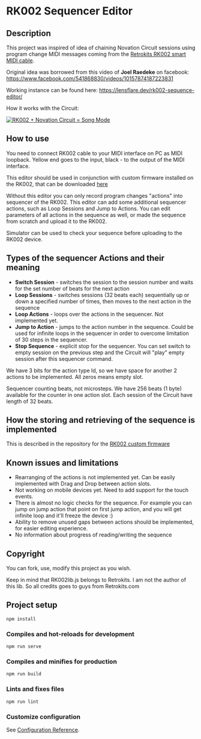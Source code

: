 # RK002 Sequencer Editor

## Description
This project was inspired of idea of chaining Novation Circuit sessions using program change MIDI messages coming from the [Retrokits RK002 smart MIDI cable](https://www.retrokits.com/rk-002/).


Original idea was borrowed from this video of <strong>Joel Raedeke</strong> on facebook:
https://www.facebook.com/541868830/videos/10157874187223831


Working instance can be found here: https://lensflare.dev/rk002-sequence-editor/


How it works with the Circuit:

[![RK002 + Novation Circuit = Song Mode](https://img.youtube.com/vi/y3Zy7tymgSY/0.jpg)](https://www.youtube.com/watch?v=y3Zy7tymgSY)

## How to use
You need to connect RK002 cable to your MIDI interface on PC as MIDI loopback. Yellow end goes to the input, black - to the output of the MIDI interface. 


This editor should be used in conjunction with custom firmware installed on the RK002, that can be downloaded [here](https://github.com/yuriizubkov/rk002-circuit-song-mode)


Without this editor you can only record program changes "actions" into sequencer of the RK002. This editor can add some additional sequencer actions, such as Loop Sessions and Jump to Actions. You can edit parameters of all actions in the sequence as well, or made the sequence from scratch and upload it to the RK002.


Simulator can be used to check your sequence before uploading to the RK002 device.

## Types of the sequencer Actions and their meaning

- <strong>Switch Session</strong> - switches the session to the session number and waits for the set number of beats for the next action
- <strong>Loop Sessions</strong> - switches sessions (32 beats each) sequentially up or down a specified number of times, then moves to the next action in the sequence
- <strong>Loop Actions</strong> - loops over the actions in the sequencer. Not implemented yet.
- <strong>Jump to Action</strong> - jumps to the action number in the sequence. Could be used for infinite loops in the sequencer in order to overcome limitation of 30 steps in the sequencer.
- <strong>Stop Sequence</strong> - explicit stop for the sequencer. You can set switch to empty session on the previous step and the Circuit will "play" empty session after this sequencer command.

We have 3 bits for the action type Id, so we have space for another 2 actions to be implemented. All zeros means empty slot.


Sequencer counting beats, not microsteps. We have 256 beats (1 byte) available for the counter in one action slot. Each session of the Circuit have length of 32 beats.


## How the storing and retrieving of the sequence is implemented
This is described in the repository for the [RK002 custom firmware](https://github.com/yuriizubkov/rk002-circuit-song-mode)

## Known issues and limitations
- Rearranging of the actions is not implemented yet. Can be easily implemented with Drag and Drop between action slots.
- Not working on mobile devices yet. Need to add support for the touch events.
- There is almost no logic checks for the sequence. For example you can jump on jump action that point on first jump action, and you will get infinite loop and it'll freeze the device :)
- Ability to remove unused gaps between actions should be implemented, for easier editing experience.
- No information about progress of reading/writing the sequence

## Copyright
You can fork, use, modify this project as you wish. 


Keep in mind that RK002lib.js belongs to Retrokits. I am not the author of this lib. So all credits goes to guys from Retrokits.com

## Project setup
```
npm install
```

### Compiles and hot-reloads for development
```
npm run serve
```

### Compiles and minifies for production
```
npm run build
```

### Lints and fixes files
```
npm run lint
```

### Customize configuration
See [Configuration Reference](https://cli.vuejs.org/config/).
